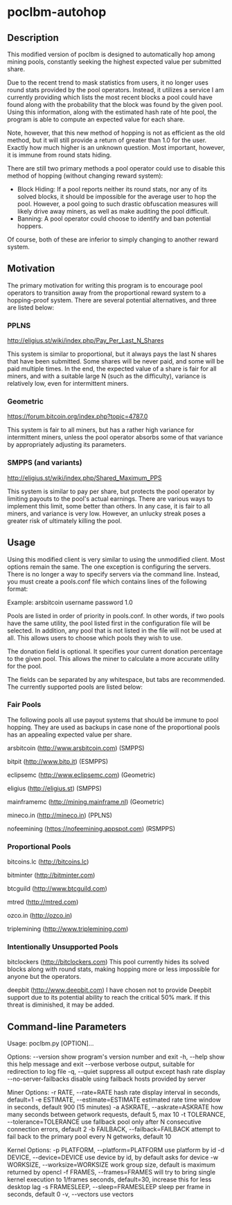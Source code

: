poclbm-autohop
==============

Description
-----------

This modified version of poclbm is designed to automatically hop among mining
pools, constantly seeking the highest expected value per submitted share.

Due to the recent trend to mask statistics from users, it no longer uses round
stats provided by the pool operators. Instead, it utilizes a service I am
currently providing which lists the most recent blocks a pool could have found
along with the probability that the block was found by the given pool. Using
this information, along with the estimated hash rate of hte pool, the program is
able to compute an expected value for each share.

Note, however, that this new method of hopping is not as efficient as the old
method, but it will still provide a return of greater than 1.0 for the user.
Exactly how much higher is an unknown question. Most important, however, it is
immune from round stats hiding.

There are still two primary methods a pool operator could use to disable this
method of hopping (without changing reward system):

* Block Hiding: If a pool reports neither its round stats, nor any of its solved
  blocks, it should be impossible for the average user to hop the pool. However,
  a pool going to such drastic obfuscation measures will likely drive away
  miners, as well as make auditing the pool difficult.
* Banning: A pool operator could choose to identify and ban potential hoppers.

Of course, both of these are inferior to simply changing to another reward
system.

Motivation
----------

The primary motivation for writing this program is to encourage pool operators
to transition away from the proportional reward system to a hopping-proof
system. There are several potential alternatives, and three are listed below:

### PPLNS
http://eligius.st/wiki/index.php/Pay_Per_Last_N_Shares

This system is similar to proportional, but it always pays the last N shares
that have been submitted. Some shares will be never paid, and some will be paid
multiple times. In the end, the expected value of a share is fair for all
miners, and with a suitable large N (such as the difficulty), variance is
relatively low, even for intermittent miners.

### Geometric
https://forum.bitcoin.org/index.php?topic=4787.0

This system is fair to all miners, but has a rather high variance for
intermittent miners, unless the pool operator absorbs some of that variance by
appropriately adjusting its parameters.

### SMPPS (and variants)
http://eligius.st/wiki/index.php/Shared_Maximum_PPS

This system is similar to pay per share, but protects the pool operator by
limiting payouts to the pool's actual earnings. There are various ways to
implement this limit, some better than others. In any case, it is fair to all
miners, and variance is very low. However, an unlucky streak poses a greater
risk of ultimately killing the pool.

Usage
-----

Using this modified client is very similar to using the unmodified client. Most
options remain the same. The one exception is configuring the servers. There is
no longer a way to specify servers via the command line. Instead, you must
create a pools.conf file which contains lines of the following format:

<pool name>	<username>	<password>	<donation>

Example:
arsbitcoin	username	password	1.0

Pools are listed in order of priority in pools.conf. In other words, if two
pools have the same utility, the pool listed first in the configuration file
will be selected. In addition, any pool that is not listed in the file will not
be used at all. This allows users to choose which pools they wish to use.

The donation field is optional. It specifies your current donation percentage to
the given pool. This allows the miner to calculate a more accurate utility for
the pool.

The fields can be separated by any whitespace, but tabs are recommended. The
currently supported pools are listed below:

### Fair Pools

The following pools all use payout systems that should be immune to pool
hopping. They are used as backups in case none of the proportional pools has an
appealing expected value per share.

arsbitcoin (http://www.arsbitcoin.com) (SMPPS)

bitpit (http://www.bitp.it) (ESMPPS)

eclipsemc (http://www.eclipsemc.com) (Geometric)

eligius (http://eligius.st) (SMPPS)

mainframemc (http://mining.mainframe.nl) (Geometric)

mineco.in (http://mineco.in) (PPLNS)

nofeemining (https://nofeemining.appspot.com) (RSMPPS)

### Proportional Pools

bitcoins.lc (http://bitcoins.lc)

bitminter (http://bitminter.com)

btcguild (http://www.btcguild.com)

mtred (http://mtred.com)

ozco.in (http://ozco.in)

triplemining (http://www.triplemining.com)

### Intentionally Unsupported Pools

bitclockers (http://bitclockers.com)
This pool currently hides its solved blocks along with round stats, making
hopping more or less impossible for anyone but the operators.

deepbit (http://www.deepbit.com)
I have chosen not to provide Deepbit support due to its potential ability to
reach the critical 50% mark. If this threat is diminished, it may be added.

Command-line Parameters
-----------------------

Usage: poclbm.py [OPTION]...

Options:
  --version             show program's version number and exit
  -h, --help            show this help message and exit
  --verbose             verbose output, suitable for redirection to log file
  -q, --quiet           suppress all output except hash rate display
  --no-server-failbacks
                        disable using failback hosts provided by server

  Miner Options:
    -r RATE, --rate=RATE
                        hash rate display interval in seconds, default=1
    -e ESTIMATE, --estimate=ESTIMATE
                        estimated rate time window in seconds, default 900 (15
                        minutes)
    -a ASKRATE, --askrate=ASKRATE
                        how many seconds between getwork requests, default 5,
                        max 10
    -t TOLERANCE, --tolerance=TOLERANCE
                        use fallback pool only after N consecutive connection
                        errors, default 2
    -b FAILBACK, --failback=FAILBACK
                        attempt to fail back to the primary pool every N
                        getworks, default 10

  Kernel Options:
    -p PLATFORM, --platform=PLATFORM
                        use platform by id
    -d DEVICE, --device=DEVICE
                        use device by id, by default asks for device
    -w WORKSIZE, --worksize=WORKSIZE
                        work group size, default is maximum returned by opencl
    -f FRAMES, --frames=FRAMES
                        will try to bring single kernel execution to 1/frames
                        seconds, default=30, increase this for less desktop
                        lag
    -s FRAMESLEEP, --sleep=FRAMESLEEP
                        sleep per frame in seconds, default 0
    -v, --vectors       use vectors
